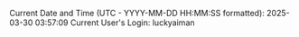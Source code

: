 Current Date and Time (UTC - YYYY-MM-DD HH:MM:SS formatted): 2025-03-30 03:57:09
Current User's Login: luckyaiman
